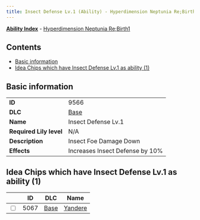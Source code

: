 ```yaml
---
title: Insect Defense Lv.1 (Ability) - Hyperdimension Neptunia Re;Birth1
---
```


[**Ability Index**](/neptunia/rb1/ability/index.html) - [Hyperdimension Neptunia Re;Birth1](/neptunia/rb1)

## Contents

- [Basic information](#basic-information)
- [Idea Chips which have Insect Defense Lv.1 as ability (1)](#idea-chips-which-have-insect-defense-lv1-as-ability-1)

## Basic information

|   |   |
| -- | -- |
| **ID** | 9566
**DLC** | [Base](/neptunia/rb1/dlc/1-base.html)
**Name** | Insect Defense Lv.1
**Required Lily level** | N/A
**Description** | Insect Foe Damage Down
**Effects** | Increases Insect Defense by 10% |


## Idea Chips which have Insect Defense Lv.1 as ability (1)

|    | ID | DLC | Name |
| -- | -- | --- | ---- |
| <input type="checkbox" id="rb1-item-1-5067" class="trackbox" /> | 5067 | [Base](/neptunia/rb1/dlc/1-base.html) | [Yandere](/neptunia/rb1/item/1-5067-yandere.html) |
